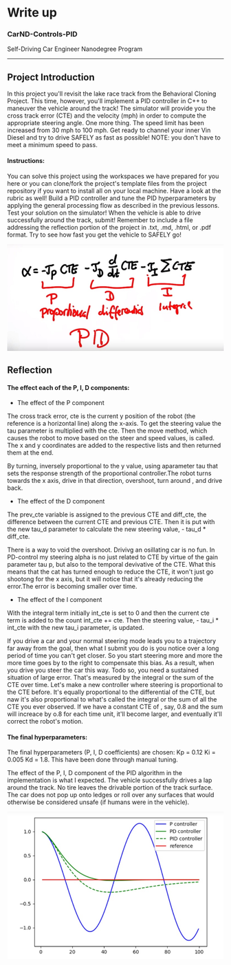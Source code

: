 # Write up
### CarND-Controls-PID
Self-Driving Car Engineer Nanodegree Program



[//]: # (Image References)

[image1]: ./images/pid_1.jpg
[image2]: ./images/pid_2.jpg


---
## Project Introduction
In this project you'll revisit the lake race track from the Behavioral Cloning Project. This time, however, you'll implement a PID controller in C++ to maneuver the vehicle around the track! The simulator will provide you the cross track error (CTE) and the velocity (mph) in order to compute the appropriate steering angle. One more thing. The speed limit has been increased from 30 mph to 100 mph. Get ready to channel your inner Vin Diesel and try to drive SAFELY as fast as possible! NOTE: you don't have to meet a minimum speed to pass.


#### Instructions:
You can solve this project using the workspaces we have prepared for you here or you can clone/fork the project's template files from the project repository if you want to install all on your local machine. Have a look at the rubric as well! Build a PID controller and tune the PID hyperparameters by applying the general processing flow as described in the previous lessons. Test your solution on the simulator! When the vehicle is able to drive successfully around the track, submit! Remember to include a file addressing the reflection portion of the project in .txt, .md, .html, or .pdf format. Try to see how fast you get the vehicle to SAFELY go!


![alt text][image1]


## Reflection
#### The effect each of the P, I, D components: 

- The effect of the P component

The cross track error, cte is the current y position of the robot (the reference is a horizontal line) along the x-axis. To get the steering value the tau parameter is multiplied with the cte. Then the move method, which causes the robot to move based on the steer and speed values, is called. The x and y coordinates are added to the respective lists and then returned them at the end.

By turning, inversely proportional to the y value, using aparameter tau that sets the response strength of the proportional controller.The robot turns towards the x axis, drive in that direction, overshoot, turn around , and drive back.



- The effect of the D component

The prev_cte variable is assigned to the previous CTE and diff_cte, the difference between the current CTE and previous CTE. Then it is put with the new tau_d parameter to calculate the new steering value, - tau_d * diff_cte.


There is a way to void the overshoot. Drivivg an osillating car is no fun. In PD-control my steering alpha is no just related to CTE by virtue of the gain parameter tau p, but also to the temporal devivative of the CTE. What this means that the cat has turned enough to reduce the CTE, it won't just go shootong for the x axis, but it will notice that it's already reducing the error.The error is becoming smaller over time.


- The effect of the I component

With the integral term initially int_cte is set to 0 and then the current cte term is added to the count int_cte += cte. Then the steering value, - tau_i * int_cte with the new tau_i parameter, is updated.


If you drive a car and your normal steering mode leads you to a trajectory far away from the goal, then what I submit you do is you notice over a long period of time you can't get closer. So you start steering more and more the more time goes by to the right to compensate this bias. As a result, when you drive you steer the car this way. Todo so, you need a sustained situation of large error. That's measured by the integral or the sum of the CTE over time. Let's make a new controller where steering is proportional to the CTE before. It's equally proportional to the differential of the CTE, but naw it's also proportional to what's called the integral or the sum of all the CTE you ever observed. If we have a constant CTE of , say, 0.8 and the sum will increace by o.8 for each time unit, it'll become larger, and eventually it'll correct the robot's motion.




#### The final hyperparameters: 
The final hyperparameters (P, I, D coefficients) are chosen: Kp = 0.12 Ki = 0.005 Kd = 1.8. This have been done through manual tuning.

The effect of the P, I, D component of the PID algorithm in the implementation is what I expected. The vehicle successfully drives a lap around the track. No tire leaves the drivable portion of the track surface. The car does not pop up onto ledges or roll over any surfaces that would otherwise be considered unsafe (if humans were in the vehicle).



![alt text][image2]



